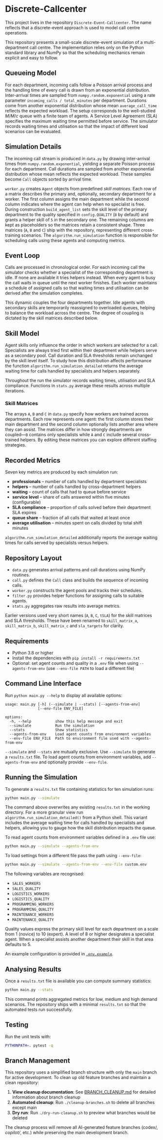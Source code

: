 # Discrete-Callcenter

This project lives in the repository `Discrete-Event-Callcenter`.  The name
reflects that a discrete-event approach is used to model call centre
operations.

This repository presents a small-scale discrete-event simulation of a multi-department call centre. The implementation relies only on the Python standard library and NumPy so that the scheduling mechanics remain explicit and easy to follow.

## Queueing Model

For each department, incoming calls follow a Poisson arrival process and the handling time of every call is drawn from an exponential distribution. Inter-arrival times are sampled from ``numpy.random.exponential`` using a rate parameter ``incoming_calls / total_minutes`` per department.  Durations come from another exponential distribution whose mean ``average_call_time`` reflects the expected workload.  The setup corresponds to the well-studied $M/M/c$ queue with a finite team of agents. A Service Level Agreement (SLA) specifies the maximum waiting time permitted before service. The simulator records waiting times and utilisation so that the impact of different load scenarios can be evaluated.

## Simulation Details

The incoming call stream is produced in `data.py` by drawing inter-arrival times from `numpy.random.exponential`, yielding a separate Poisson process for each department. Call durations are sampled from another exponential distribution whose mean reflects the expected workload. These samples become `Call` objects sorted by arrival time.

`worker.py` creates `Agent` objects from predefined *skill matrices*.  Each row
of a matrix describes the primary and, optionally, secondary department for a
worker.  The first column assigns the main department while the second column
indicates where the agent can help when no specialist is free.  During
construction `build_agent_list` sets the skill level of the primary department
to the quality specified in `config.QUALITY` (``8`` by default) and grants a
helper skill of ``5`` in the secondary one.  The remaining columns are kept as
placeholders so the matrices retain a consistent shape.  Three matrices (`A`,
`B` and `C`) ship with the repository, representing different cross-training
scenarios. The `algorithm.run_simulation` function is responsible for
scheduling calls using these agents and computing metrics.

## Event Loop

Calls are processed in chronological order.  For each incoming call the simulator checks whether a specialist of the corresponding department is idle. If none are available it tries helpers instead.  When every agent is busy the call waits in queue until the next worker finishes.  Each worker maintains a schedule of assigned calls so that waiting times and utilisation can be derived after the simulation completes.

This dynamic couples the four departments together. Idle agents with secondary
skills are temporarily reassigned to overloaded queues, helping to balance the
workload across the centre.  The degree of coupling is dictated by the skill
matrices described below.

## Skill Model

Agent skills only influence the order in which workers are selected for a call.
Specialists are always tried first within their department while helpers serve
as a secondary pool.  Call duration and SLA thresholds remain unchanged by the
skill level itself.  To study how this distribution affects performance the
function `algorithm.run_simulation_detailed` returns the average waiting time for
calls handled by specialists and helpers separately.

Throughout the run the simulator records waiting times, utilisation and SLA compliance. Functions in `stats.py` average these results across multiple iterations.

### Skill Matrices

The arrays `A`, `B` and `C` in `data.py` specify how workers are trained across
departments.  Each row represents one agent: the first column stores their main
department and the second column optionally lists another area where they can
assist.  The matrices differ in how strongly departments are coupled—`B`
contains only specialists while `A` and `C` include several cross-trained
helpers.  By editing these matrices you can explore different staffing
strategies.

## Recorded Metrics

Seven key metrics are produced by each simulation run:

* **professionals** – number of calls handled by department specialists
* **helpers** – number of calls handled by cross-department helpers
* **waiting** – count of calls that had to queue before service
* **service level** – share of calls answered within five minutes (configurable)
* **SLA compliance** – proportion of calls solved before their department SLA expires
* **queue share** – fraction of all calls that waited at least once
* **average utilisation** – minutes spent on calls divided by total shift minutes

`algorithm.run_simulation_detailed` additionally reports the average waiting
times for calls served by specialists versus helpers.

## Repository Layout

* `data.py` generates arrival patterns and call durations using NumPy routines.
* `call.py` defines the `Call` class and builds the sequence of incoming calls.
* `worker.py` constructs the agent pools and tracks their schedules.
* `filter.py` provides helper functions for assigning calls to suitable agents.
* `stats.py` aggregates raw results into average metrics.

Earlier versions used very short names (``A``, ``B``, ``C``, ``tSLA``) for the skill matrices and SLA thresholds. These have been renamed to ``skill_matrix_a``, ``skill_matrix_b``, ``skill_matrix_c`` and ``sla_targets`` for clarity.

## Requirements

* Python 3.8 or higher
* Install the dependencies with `pip install -r requirements.txt`
* Optional: set agent counts and quality in a `.env` file when using `--agents-from-env`
  (use `--env-file PATH` to load a different file)

## Command Line Interface

Run `python main.py --help` to display all available options:

```text
usage: main.py [-h] (--simulate | --stats) [--agents-from-env]
               [--env-file ENV_FILE]

options:
  -h, --help           show this help message and exit
  --simulate           Run the simulation
  --stats              Show statistics
  --agents-from-env    Load agent counts from environment variables
  --env-file ENV_FILE  Path to environment file used with --agents-from-env
```

`--simulate` and `--stats` are mutually exclusive. Use `--simulate` to
generate a `results.txt` file. To load agent counts from environment
variables, add `--agents-from-env` and optionally provide `--env-file`.

## Running the Simulation

To generate a `results.txt` file containing statistics for ten simulation runs:

```bash
python main.py --simulate
```

The command above overwrites any existing `results.txt` in the working directory.
For a more granular view run ``algorithm.run_simulation_detailed()`` from a
Python shell. This variant includes the average waiting time for calls handled
by specialists and helpers, allowing you to gauge how the skill distribution
impacts the queue.

To read agent counts from environment variables defined in a `.env` file use:

```bash
python main.py --simulate --agents-from-env
```

To load settings from a different file pass the path using `--env-file`:

```bash
python main.py --simulate --agents-from-env --env-file custom.env
```

The following variables are recognised:

* `SALES_WORKERS`
* `SALES_QUALITY`
* `LOGISTICS_WORKERS`
* `LOGISTICS_QUALITY`
* `PROGRAMMING_WORKERS`
* `PROGRAMMING_QUALITY`
* `MAINTENANCE_WORKERS`
* `MAINTENANCE_QUALITY`

Quality values express the primary skill level for each department on a
scale from 1 (novice) to 10 (expert). A level of 8 or higher designates a
specialist agent. When a specialist assists another department their skill
in that area defaults to 5.

An example configuration is provided in [`.env.example`](./.env.example).

## Analysing Results

Once a `results.txt` file is available you can compute summary statistics:

```bash
python main.py --stats
```

This command prints aggregated metrics for low, medium and high demand scenarios. The repository ships with a minimal `results.txt` so that the automated tests run successfully.

## Testing

Run the unit tests with:

```bash
PYTHONPATH=. pytest -q
```

## Branch Management

This repository uses a simplified branch structure with only the `main` branch for active development. To clean up old feature branches and maintain a clean repository:

1. **View cleanup documentation**: See [BRANCH_CLEANUP.md](./BRANCH_CLEANUP.md) for detailed information about branch cleanup
2. **Automated cleanup**: Run `./cleanup-branches.sh` to delete all branches except main
3. **Dry run**: Run `./dry-run-cleanup.sh` to preview what branches would be deleted

The cleanup process will remove all AI-generated feature branches (codex/*, copilot/*, etc.) while preserving the main development branch.

